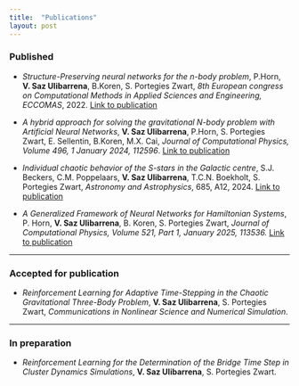 ```yaml
---
title:  "Publications"
layout: post
---
```



### Published

* *Structure-Preserving neural networks for the n-body problem*, P.Horn, **V. Saz Ulibarrena**, B.Koren, S. Portegies Zwart, *8th European congress on Computational Methods in Applied Sciences and Engineering, ECCOMAS*, 2022. [Link to publication](https://research.tue.nl/en/publications/structure-preserving-neural-networks-for-the-n-body-problem)
  
* *A hybrid approach for solving the gravitational N-body problem with Artificial Neural Networks*, **V. Saz Ulibarrena**, P.Horn, S. Portegies Zwart, E. Sellentin, B.Koren, M.X. Cai, *Journal of Computational Physics, Volume 496, 1 January 2024, 112596*. [Link to publication](https://www.sciencedirect.com/science/article/pii/S0021999123006915)
  
* *Individual chaotic behavior of the S-stars in the Galactic centre*, S.J. Beckers, C.M. Poppelaars, **V. Saz Ulibarrena**, T.C.N. Boekholt, S. Portegies Zwart, *Astronomy and Astrophysics*, 685, A12, 2024. [Link to publication](https://www.aanda.org/articles/aa/abs/2024/05/aa48361-23/aa48361-23.html)
  
* *A Generalized Framework of Neural Networks for Hamiltonian Systems*, P. Horn, **V. Saz Ulibarrena**, B. Koren, S. Portegies Zwart, *Journal of Computational Physics, Volume 521, Part 1, January 2025, 113536.* [Link to publication](https://www.sciencedirect.com/science/article/pii/S0021999124007848)

---
### Accepted for publication

* *Reinforcement Learning for Adaptive Time-Stepping in the Chaotic Gravitational Three-Body Problem*, **V. Saz Ulibarrena**, S. Portegies Zwart, *Communications in Nonlinear Science and Numerical Simulation*.

---
### In preparation

* *Reinforcement Learning for the Determination of the Bridge Time Step in Cluster Dynamics Simulations*, **V. Saz Ulibarrena**, S. Portegies Zwart.







